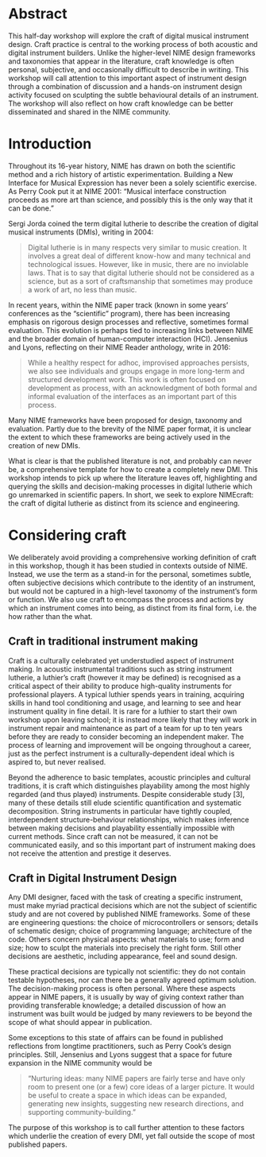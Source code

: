 # Abstract

This half-day workshop will explore the craft of digital musical instrument design. Craft practice is central to the working process of both acoustic and digital instrument builders. Unlike the higher-level NIME design frameworks and taxonomies that appear in the literature, craft knowledge is often personal, subjective, and occasionally difficult to describe in writing. This workshop will call attention to this important aspect of instrument design through a combination of discussion and a hands-on instrument design activity focused on sculpting the subtle behavioural details of an instrument. The workshop will also reflect on how craft knowledge can be better disseminated and shared in the NIME community.

# Introduction

Throughout its 16-year history, NIME has drawn on both the scientific method and a rich history of artistic experimentation. Building a New Interface for Musical Expression has never been a solely scientific exercise. As Perry Cook put it at NIME 2001: “Musical interface construction proceeds as more art than science, and possibly this is the only way that it can be done.”

Sergi Jorda coined the term digital lutherie to describe the creation of digital musical instruments (DMIs), writing in 2004:

> Digital lutherie is in many respects very similar to music creation. It involves a great deal of different know-how and many technical and technological issues. However, like in music, there are no inviolable laws. That is to say that digital lutherie should not be considered as a science, but as a sort of craftsmanship that sometimes may produce a work of art, no less than music.

In recent years, within the NIME paper track (known in some years’ conferences as the “scientific” program), there has been increasing emphasis on rigorous design processes and reflective, sometimes formal evaluation. This evolution is perhaps tied to increasing links between NIME and the broader domain of human-computer interaction (HCI). Jensenius and Lyons, reflecting on their NIME Reader anthology, write in 2016:

>While a healthy respect for adhoc, improvised approaches persists, we also see individuals and groups engage in more long-term and structured development work. This work is often focused on development as process, with an acknowledgment of both formal and informal evaluation of the interfaces as an important part of this process.

Many NIME frameworks have been proposed for design, taxonomy and evaluation. Partly due to the brevity of the NIME paper format, it is unclear the extent to which these frameworks are being actively used in the creation of new DMIs.

What is clear is that the published literature is not, and probably can never be, a comprehensive template for how to create a completely new DMI. This workshop intends to pick up where the literature leaves off, highlighting and querying the skills and decision-making processes in digital lutherie which go unremarked in scientific papers. In short, we seek to explore NIMEcraft: the craft of digital lutherie as distinct from its science and engineering.

# Considering craft

We deliberately avoid providing a comprehensive working definition of craft in this workshop, though it has been studied in contexts outside of NIME. Instead, we use the term as a stand-in for the personal, sometimes subtle, often subjective decisions which contribute to the identity of an instrument, but would not be captured in a high-level taxonomy of the instrument’s form or function. We also use craft to encompass the process and actions by which an instrument comes into being, as distinct from its final form, i.e. the how rather than the what.

## Craft in traditional instrument making

Craft is a culturally celebrated yet understudied aspect of instrument making. In acoustic instrumental traditions such as string instrument lutherie, a luthier’s craft (however it may be defined) is recognised as a critical aspect of their ability to produce high-quality instruments for professional players. A typical luthier spends years in training, acquiring skills in hand tool conditioning and usage, and learning to see and hear instrument quality in fine detail. It is rare for a luthier to start their own workshop upon leaving school; it is instead more likely that they will work in instrument repair and maintenance as part of a team for up to ten years before they are ready to consider becoming an independent maker. The process of learning and improvement will be ongoing throughout a career, just as the perfect instrument is a culturally-dependent ideal which is aspired to, but never realised.

Beyond the adherence to basic templates, acoustic principles and cultural traditions, it is craft which distinguishes playability among the most highly regarded (and thus played) instruments. Despite considerable study [3], many of these details still elude scientific quantification and systematic decomposition. String instruments in particular have tightly coupled, interdependent structure-behaviour relationships, which makes inference between making decisions and playability essentially impossible with current methods. Since craft can not be measured, it can not be communicated easily, and so this important part of instrument making does not receive the attention and prestige it deserves.

## Craft in Digital Instrument Design

Any DMI designer, faced with the task of creating a specific instrument, must make myriad practical decisions which are not the subject of scientific study and are not covered by published NIME frameworks. Some of these are engineering questions: the choice of microcontrollers or sensors; details of schematic design; choice of programming language; architecture of the code. Others concern physical aspects: what materials to use; form and size; how to sculpt the materials into precisely the right form. Still other decisions are aesthetic, including appearance, feel and sound design.

These practical decisions are typically not scientific: they do not contain testable hypotheses, nor can there be a generally agreed optimum solution. The decision-making process is often personal. Where these aspects appear in NIME papers, it is usually by way of giving context rather than providing transferable knowledge; a detailed discussion of how an instrument was built would be judged by many reviewers to be beyond the scope of what should appear in publication.

Some exceptions to this state of affairs can be found in published reflections from longtime practitioners, such as Perry Cook’s design principles. Still, Jensenius and Lyons suggest that a space for future expansion in the NIME community would be

>“Nurturing ideas: many NIME papers are fairly terse and have only room to present one (or a few) core ideas of a larger picture. It would be useful to create a space in which ideas can be expanded, generating new insights, suggesting new research directions, and supporting community-building.”

The purpose of this workshop is to call further attention to these factors which underlie the creation of every DMI, yet fall outside the scope of most published papers.
